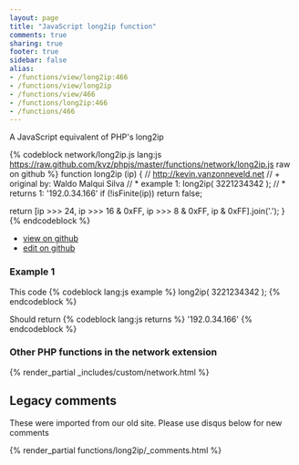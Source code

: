 ```yaml
---
layout: page
title: "JavaScript long2ip function"
comments: true
sharing: true
footer: true
sidebar: false
alias:
- /functions/view/long2ip:466
- /functions/view/long2ip
- /functions/view/466
- /functions/long2ip:466
- /functions/466
---
```

<!-- Generated by Rakefile:build -->
A JavaScript equivalent of PHP's long2ip

{% codeblock network/long2ip.js lang:js https://raw.github.com/kvz/phpjs/master/functions/network/long2ip.js raw on github %}
function long2ip (ip) {
  // http://kevin.vanzonneveld.net
  // +   original by: Waldo Malqui Silva
  // *     example 1: long2ip( 3221234342 );
  // *     returns 1: '192.0.34.166'
  if (!isFinite(ip))
    return false;

  return [ip >>> 24, ip >>> 16 & 0xFF, ip >>> 8 & 0xFF, ip & 0xFF].join('.');
}
{% endcodeblock %}

 - [view on github](https://github.com/kvz/phpjs/blob/master/functions/network/long2ip.js)
 - [edit on github](https://github.com/kvz/phpjs/edit/master/functions/network/long2ip.js)

### Example 1
This code
{% codeblock lang:js example %}
long2ip( 3221234342 );
{% endcodeblock %}

Should return
{% codeblock lang:js returns %}
'192.0.34.166'
{% endcodeblock %}


### Other PHP functions in the network extension
{% render_partial _includes/custom/network.html %}
## Legacy comments
These were imported from our old site. Please use disqus below for new comments
<div style="overflow-y: scroll; max-height: 500px;">
{% render_partial functions/long2ip/_comments.html %}
</div>
